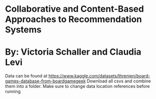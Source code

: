 # Collaborative and Content-Based Approaches to Recommendation Systems
# By: Victoria Schaller and Claudia Levi
Data can be found at https://www.kaggle.com/datasets/threnjen/board-games-database-from-boardgamegeek
Download all csvs and combine them into a folder. Make sure to change data location references before running
